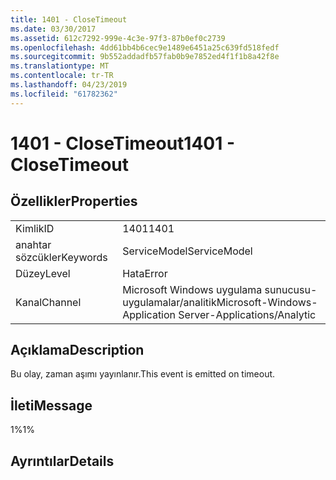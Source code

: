 ```yaml
---
title: 1401 - CloseTimeout
ms.date: 03/30/2017
ms.assetid: 612c7292-999e-4c3e-97f3-87b0ef0c2739
ms.openlocfilehash: 4dd61bb4b6cec9e1489e6451a25c639fd518fedf
ms.sourcegitcommit: 9b552addadfb57fab0b9e7852ed4f1f1b8a42f8e
ms.translationtype: MT
ms.contentlocale: tr-TR
ms.lasthandoff: 04/23/2019
ms.locfileid: "61782362"
---
```

# <a name="1401---closetimeout"></a><span data-ttu-id="05dd5-102">1401 - CloseTimeout</span><span class="sxs-lookup"><span data-stu-id="05dd5-102">1401 - CloseTimeout</span></span>
## <a name="properties"></a><span data-ttu-id="05dd5-103">Özellikler</span><span class="sxs-lookup"><span data-stu-id="05dd5-103">Properties</span></span>  
  
|||  
|-|-|  
|<span data-ttu-id="05dd5-104">Kimlik</span><span class="sxs-lookup"><span data-stu-id="05dd5-104">ID</span></span>|<span data-ttu-id="05dd5-105">1401</span><span class="sxs-lookup"><span data-stu-id="05dd5-105">1401</span></span>|  
|<span data-ttu-id="05dd5-106">anahtar sözcükler</span><span class="sxs-lookup"><span data-stu-id="05dd5-106">Keywords</span></span>|<span data-ttu-id="05dd5-107">ServiceModel</span><span class="sxs-lookup"><span data-stu-id="05dd5-107">ServiceModel</span></span>|  
|<span data-ttu-id="05dd5-108">Düzey</span><span class="sxs-lookup"><span data-stu-id="05dd5-108">Level</span></span>|<span data-ttu-id="05dd5-109">Hata</span><span class="sxs-lookup"><span data-stu-id="05dd5-109">Error</span></span>|  
|<span data-ttu-id="05dd5-110">Kanal</span><span class="sxs-lookup"><span data-stu-id="05dd5-110">Channel</span></span>|<span data-ttu-id="05dd5-111">Microsoft Windows uygulama sunucusu-uygulamalar/analitik</span><span class="sxs-lookup"><span data-stu-id="05dd5-111">Microsoft-Windows-Application Server-Applications/Analytic</span></span>|  
  
## <a name="description"></a><span data-ttu-id="05dd5-112">Açıklama</span><span class="sxs-lookup"><span data-stu-id="05dd5-112">Description</span></span>  
 <span data-ttu-id="05dd5-113">Bu olay, zaman aşımı yayınlanır.</span><span class="sxs-lookup"><span data-stu-id="05dd5-113">This event is emitted on timeout.</span></span>  
  
## <a name="message"></a><span data-ttu-id="05dd5-114">İleti</span><span class="sxs-lookup"><span data-stu-id="05dd5-114">Message</span></span>  
 <span data-ttu-id="05dd5-115">1%</span><span class="sxs-lookup"><span data-stu-id="05dd5-115">1%</span></span>  
  
## <a name="details"></a><span data-ttu-id="05dd5-116">Ayrıntılar</span><span class="sxs-lookup"><span data-stu-id="05dd5-116">Details</span></span>
